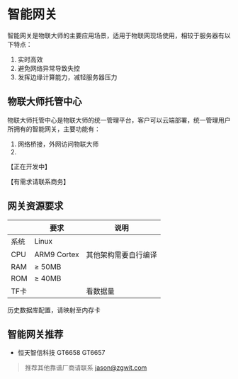 # 智能网关

智能网关是物联大师的主要应用场景，适用于物联网现场使用，相较于服务器有以下特点：
1. 实时高效
2. 避免网络异常导致失控
3. 发挥边缘计算能力，减轻服务器压力

## 物联大师托管中心

物联大师托管中心是物联大师的统一管理平台，客户可以云端部署，统一管理用户所拥有的智能网关，主要功能有：
1. 网络桥接，外网访问物联大师
2. 

【正在开发中】

【有需求请联系商务】


## 网关资源要求

|     | 要求          | 说明         |
|-----|-------------|------------|
| 系统  | Linux       |            |
| CPU | ARM9 Cortex | 其他架构需要自行编译 |
| RAM | ≥ 50MB      |            |
| ROM | ≥ 40MB      |            |
| TF卡 |             | 看数据量       |

历史数据库配置，请映射至内存卡

## 智能网关推荐

* 恒天智信科技 GT6658 GT6657

> 推荐其他靠谱厂商请联系 jason@zgwit.com
